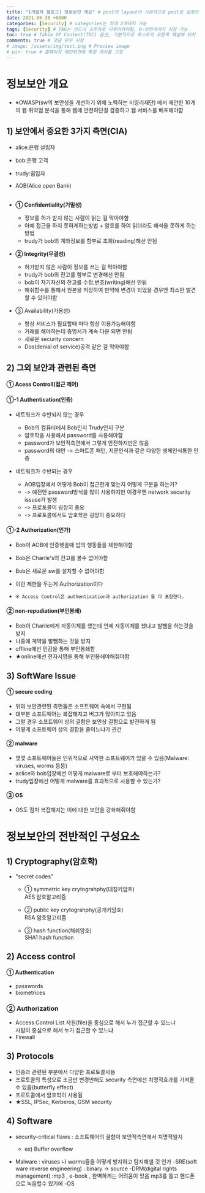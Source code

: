 ```yaml
---
title: "[개발자 블로그] 정보보안 개요" # post의 layout이 기본적으로 post로 설정되어있어서 Front Matter에 따로 layout변수를 만들어 주지 않아도 됨
date: 2021-06-30 +0800
categories: [Security] # categories는 최대 2개까지 가능
tags: [Security] # TAG는 반드시 소문자로 이루어져야함, 0~무한개까지 지정 가능
toc: true # Table Of Content(TOC) 옵션, 기본적으로 포스트의 오른쪽 패널에 위치
comments: true # 댓글 유무 지정
# image: /assets/img/test.png # Preview image
# pin: true # 홈페이지 메인화면에 특정 게시물 고정
---
```


# 정보보안 개요
- ※OWASP(sw의 보안성을 개선하기 위해 노력하는 비영리재단) 에서 제안한 10개의 웹 취약점 분석을 통해 웹에 안전하단걸 검증하고 웹 서비스를 배포해야함<br>

## 1) 보안에서 중요한 3가지 측면(CIA)<br>
- alice:은행 설립자<br>
- bob:은행 고객<br>
- trudy:침입자<br>
- AOB(Alice open Bank)<br><br>

- <b>① Confidentiality(기밀성)</b>
    - 정보를 허가 받지 않는 사람이 읽는 걸 막아야함
    - 아예 접근을 하지 못하게하는방법 + 암호를 하여 읽더라도 해석을 못하게 하는방법
    - trudy가 bob의 계좌정보를 함부로 조회(reading)해선 안됨

- <b>② Integrity(무결성)</b>
    - 허가받지 않은 사람이 정보를 쓰는 걸 막아야함
    - trudy가 bob의 잔고를 함부로 변경해선 안됨
    - bob이 자기자신의 잔고를 수정,변조(writing)해선 안됨
    - 해쉬함수를 통해서 원본을 저장하여 만약에 변경이 되었을 경우엔 최소한 발견할 수 있어야함

- ③ Availability(가용성)
    - 항상 서비스가 필요할때 마다 항상 이용가능해야함
    - 거래를 해야하는데 증명서가 계속 다운 되면 안됨
    - 새로운 security concern
    - Dos(denial of service)공격 같은 걸 막아야함

## 2) 그외 보안과 관련된 측면
#### ① Acess Controll(접근 제어)
#### ①-1 Authentication(인증)
- 네트워크가 수반되지 않는 경우
    - Bob의 컴퓨터에서 Bob인지 Trudy인지 구분
    - 암호학을 사용해서 password를 사용해야함
    - password가 보안적측면에서 그렇게 안전하지만은 않음
    - password의 대안 -> 스마트폰 패턴, 지문인식과 같은 다양한 생체인식통한 인증

- 네트워크가 수반되는 경우
    - AOB입장에서 어떻게 Bob이 접근한게 맞는지 어떻게 구분을 하는가?
    - -> 예전엔 password방식을 많이 사용하지만 이경우엔 network security issuse가 발생
    - -> 프로토콜이 굉장히 중요
    - -> 프로토콜에서도 암호학은 굉장히 중요하다

#### ①-2 Authorization(인가)
- Bob이 AOB에 인증햇을때 밥의 행동들을 제한해야함
- Bob은 Charile's의 잔고를 볼수 없어야함
- Bob은 새로운 sw를 설치할 수 없어야함
- 이런 제한을 두는게 Authorization이다

- `※ Access Control은 authentication과 authorization 둘 다 포함한다.`<br>

#### ② non-repudiation(부인봉쇄)
- Bob이 Charile에게 자동이체를 했는데 언제 자동이체를 했냐고 발뺌을 하는것을 방지
- 나중에 계약을 발뺌하는 것을 방지
- offline에선 인감을 통해 부인봉쇄함
- ★online에선 전자서명을 통해 부인봉쇄야해줘야함

## 3) SoftWare Issue<br>
#### ① secure coding
- 위의 보안관련된 측면들은 소프트웨어 속에서 구현됨
- 대부분 소프트웨어는 복잡해지고 버그가 많아지고 있음
- 그럴 경우 소프트웨어 상의 결함은 보안상 결함으로 발전하게 됨
- 어떻게 소프트웨어 상의 결함을 줄이느냐가 관건

#### ② malware
- 몇몇 소프트웨어들은 인위적으로 사악한 소프트웨어가 있을 수 있음(Malware: viruses, worms 등등)
- aclice와 bob입장에선 어떻게 malware로 부터 보호해야하는가?
- trudy입장에선 어떻게 malware를 효과적으로 사용할 수 있는가?

#### ③ OS
- OS도 점차 복잡해지는 이에 대한 보안을 강화해줘야함

# 정보보안의 전반적인 구성요소
## 1) Cryptography(암호학)<br>
- "secret codes"<br>
    - ① symmetric key crytograhphy(대칭키암호)<br>
    AES 암호알고리즘<br>

    - ② public key crytograhphy(공개키암호)<br>
    RSA 암호알고리즘<br>

    - ③ hash function(해쉬암호)<br>
    SHA1 hash function<br>

## 2) Access control<br>
#### ① Authentication<br>
- passwords<br>
- biometrices<br>

### ② Authorization<br>
- Access Control List
자원(file)을 중심으로 해서 누가 접근할 수 있느냐<br>
사람이 중심으로 해서 누가 접근할 수 있느냐<br>
- Firewall

## 3) Protocols<br>
- 인증과 관련된 부분에서 다양한 프로토콜사용<br>
- 프로토콜의 특성으로 조금만 변경만해도 security 측면에선 치명적효과를 가져올 수 있음(butterfly effect)<br>
- 프로토콜에서 암호학이 사용됨<br>
- ★SSL, IPSec, Kerberos, GSM security<br>

## 4) Software<br>
- security-critical flaws : 소프트웨어의 결함이 보안적측면에서 치명적일지
    - ex) Buffer overflow

- Malware : viruses 나 worms들을 어떻게 방지하고 탐지해낼 것 인가
-SRE(soft ware reverse engineering) : binary -> source
-DRM(digital rights management) :mp3 , e-book , 완벽하게는 어려움이 있음 mp3를 틀고 핸드폰으로 녹음할수 있기에
-OS

